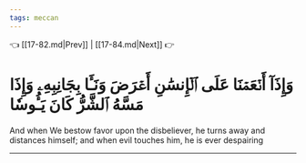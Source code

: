 ```yaml
---
tags: meccan
---
```


👈 [[17-82.md|Prev]] | [[17-84.md|Next]] 👉

# وَإِذَآ أَنۡعَمۡنَا عَلَى ٱلۡإِنسَٰنِ أَعۡرَضَ وَنَـَٔا بِجَانِبِهِۦ وَإِذَا مَسَّهُ ٱلشَّرُّ كَانَ يَـُٔوسٗا

And when We bestow favor upon the disbeliever, he turns away and distances himself; and when evil touches him, he is ever despairing

---

